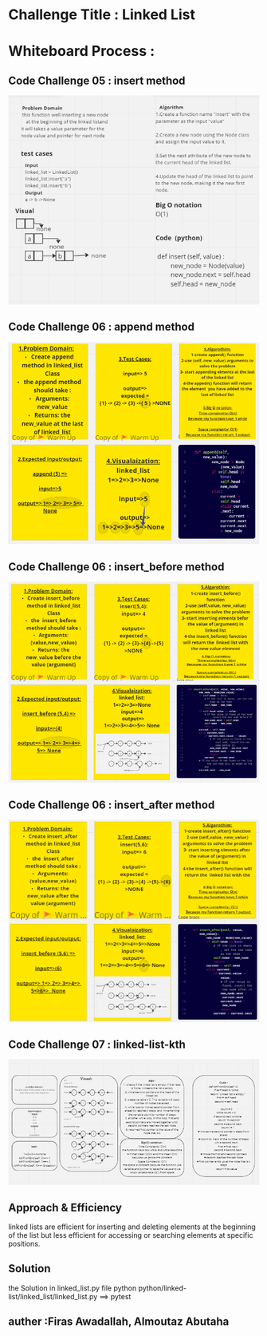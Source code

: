 # Challenge Title : Linked List
# Whiteboard Process :
## Code Challenge 05 : insert method
![linked-list](./insert.PNG)
## Code Challenge 06 : append method
![append](./append.png)
## Code Challenge 06 : insert_before method
![insert_before](./code6_Insert_befor.png)
## Code Challenge 06 : insert_after method
![insert_after](./code6_insert_after.png)
## Code Challenge 07 : linked-list-kth
![linked-list-kth](./linked-list-kth.PNG)
## Approach & Efficiency
linked lists are efficient for inserting and deleting elements at the beginning of the list but less efficient for accessing or searching elements at specific positions. 

## Solution
the Solution in linked_list.py file
python python/linked-list/linked_list/linked_list.py
==> pytest
## auther :Firas Awadallah, Almoutaz Abutaha 